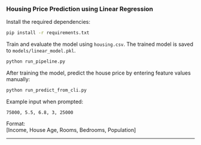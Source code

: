 ### Housing Price Prediction using Linear Regression

Install the required dependencies:

```bash
pip install -r requirements.txt
```

Train and evaluate the model using ```housing.csv```. The trained model is saved to ```models/linear_model.pkl```.

```bash
python run_pipeline.py
```

After training the model, predict the house price by entering feature values manually:

```bash
python run_predict_from_cli.py
```

Example input when prompted:

```
75000, 5.5, 6.8, 3, 25000
```

Format:  
[Income, House Age, Rooms, Bedrooms, Population]

---

